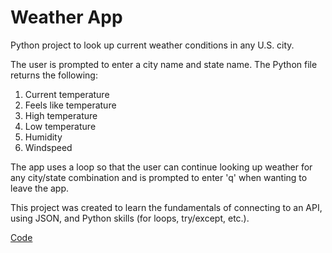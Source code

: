 # Weather App 
Python project to look up current weather conditions in any U.S. city.

The user is prompted to enter a city name and state name. The Python file returns the following:
  1. Current temperature
  2. Feels like temperature
  3. High temperature
  4. Low temperature
  5. Humidity  
  6. Windspeed 
 
The app uses a loop so that the user can continue looking up weather for any city/state combination and is prompted to enter 'q' when wanting to leave the app. 

This project was created to learn the fundamentals of connecting to an API, using JSON, and Python skills (for loops, try/except, etc.). 

[Code](https://github.com/madelinebauer/Weather/blob/ee967cd929f5a97ff6ff5633c812eb1f3b1c9a25/Python%20Weather%20App.ipynb "Check out the code here!")
